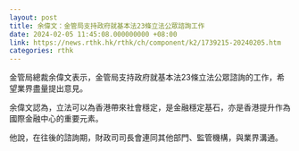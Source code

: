 ```yaml
---
layout: post
title: 余偉文：金管局支持政府就基本法23條立法公眾諮詢工作
date: 2024-02-05 11:45:08.000000000 +08:00
link: https://news.rthk.hk/rthk/ch/component/k2/1739215-20240205.htm
categories: rthk
---
```


金管局總裁余偉文表示，金管局支持政府就基本法23條立法公眾諮詢的工作，希望業界盡量提出意見。

余偉文認為，立法可以為香港帶來社會穩定，是金融穩定基石，亦是香港提升作為國際金融中心的重要元素。

他說，在往後的諮詢期，財政司司長會連同其他部門、監管機構，與業界溝通。
